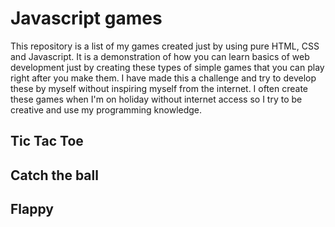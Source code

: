 # Javascript games

This repository is a list of my games created just by using pure HTML, CSS and Javascript. It is a demonstration of how you can learn basics of web development just by creating these types of simple games that you can play right after you make them. I have made this a challenge and try to develop these by myself without inspiring myself from the internet. I often create these games when I'm on holiday without internet access so I try to be creative and use my programming knowledge.

## Tic Tac Toe

## Catch the ball

## Flappy
